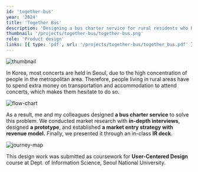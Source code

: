 ```yaml
---
id: 'together-bus'
year: '2024'
title: 'Together Bus'
description: 'Designing a bus charter service for rural residents who have trouble getting to concerts in Seoul'
thumbnail: '/projects/together-bus/together-bus.png'
role: 'Product design'
links: [{ type: 'pdf', url: '/projects/together-bus/together_bus.pdf' }]
---
```


![thumbnail](/projects/together-bus/together-bus.png)

In Korea, most concerts are held in Seoul, due to the high concentration of people in the metropolitan area. Therefore, people living in rural areas have to spend extra money on transportation and accommodation to attend concerts, which makes them hesitate to do so.

![flow-chart](/projects/together-bus/together-bus-flow-chart.png)

As a result, me and my colleagues designed **a bus charter service** to solve this problem. We conducted market research with **in-depth interviews**, designed **a prototype**, and established **a market entry strategy with revenue model.** Finally, we presented it through an in-class **IR deck**.

![journey-map](/projects/together-bus/journey-map.png)

This design work was submitted as coursework for **User-Centered Design** course at Dept. of Information Science, Seoul National University.
